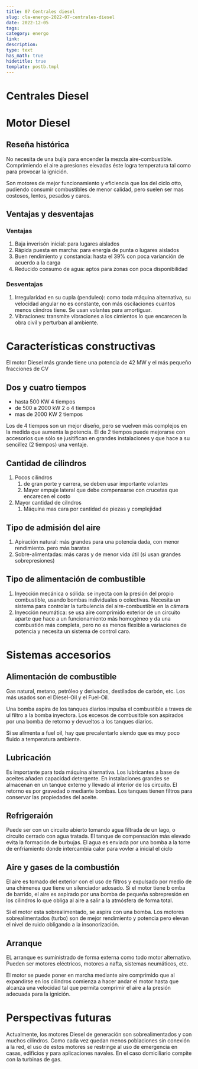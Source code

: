 ```yaml
---
title: 07 Centrales diesel
slug: cla-energo-2022-07-centrales-diesel
date: 2022-12-05
tags: 
category: energo
link: 
description: 
type: text
has_math: true
hidetitle: true
template: postb.tmpl
---
```


Centrales Diesel
================

# Motor Diesel

## Reseña histórica

No necesita de una bujía para encender la mezcla aire-combustible. Comprimiendo el aire a presiones elevadas éste logra temperatura tal como para provocar la ignición.

Son motores de mejor funcionamiento y eficiencia que los del ciclo otto, pudiendo consumir combustibles de menor calidad, pero suelen ser mas costosos, lentos, pesados y caros.

## Ventajas y desventajas

### Ventajas

1. Baja inverisón inicial: para lugares aislados
2. Rápida puesta en marcha: para energía de punta o lugares aislados
3. Buen rendimiento y constancia: hasta el 39% con poca varianción de acuerdo a la carga
4. Reducido consumo de agua: aptos para zonas con poca disponibilidad

### Desventajas

1. Irregularidad en su cupla (penduleo): como toda máquina alternativa, su velocidad angular no es constante, con más oscilaciones cuantos menos ciindros tiene. Se usan volantes para amortiguar.
2. Vibraciones: transmite vibraciones a los cimientos lo que encarecen la obra civil y perturban al ambiente.

# Características constructivas

El motor Diesel más grande tiene una potencia de 42 MW y el más pequeño fracciones de CV

## Dos y cuatro tiempos

- hasta 500 KW 4 tiempos
- de 500 a 2000 kW 2 o 4 tiempos
- mas de 2000 KW 2 tiempos

Los de 4 tiempos son un mejor diseño, pero se vuelven más complejos en la medida que aumenta la potencia. El de 2 tiempos puede mejorarse con accesorios que sólo se jusitifican en grandes instalaciones y que hace a su sencillez (2 tiempos) una ventaje.

## Cantidad de cilindros

1. Pocos cilindros
    1. de gran porte  y carrera, se deben usar importante volantes
    2. Mayor empuje lateral que debe compensarse con crucetas que encarecen el costo
2. Mayor cantidad de cilndros
    1. Máquina mas cara por cantidad de piezas y complejidad

## Tipo de admisión del aire

1. Apiración natural: más grandes para una potencia dada, con menor rendimiento. pero más baratas
2. Sobre-alimentadas: más caras y de menor vida útil (si usan grandes sobrepresiones)


## Tipo de alimentación de combustible

1. Inyección mecánica o sólida: se inyecta con la presión del propio combustible, usando bombas individuales o colectivas. Necesita un sistema para controlar la turbulencia del aire-combustible en la cámara
2. Inyección neumática: se usa aire comprimido exterior de un circuito aparte que hace a un funcionamiento más homogéneo y da una combustión más completa, pero no es menos flexible a variaciones de potencia y necesita un sistema de control caro.

# Sistemas accesorios

## Alimentación de combustible

Gas natural, metano, petróleo y derivados, destilados de carbón, etc. Los más usados son el Diesel-Oil y el Fuel-Oil.

Una bomba aspira de los tanques diarios impulsa el combustible a traves de ul filtro a la bomba inyectora. Los excesos de combusitble son aspirados por una bomba de retorno y devueltos a los tanques diarios.

Si se alimenta a fuel oil, hay que precalentarlo siendo que es muy poco fluido a temperatura ambiente.

## Lubricación

Es importante para toda máquina alternativa. Los lubricantes a base de aceites añaden capacidad detergente. En instalaciones grandes se almacenan en un tanque externo y llevado al interior de los circuito. El retorno es por gravedad o mediante bombas. Los tanques tienen filtros para conservar las propiedades del aceite.

## Refrigeraión

Puede ser con un circuito abierto tomando agua filtrada de un lago, o circuito cerrado con agua tratada. El tanque de compensación más elevado evita la formación de burbujas. El agua es enviada por una bomba a la torre de enfriamiento donde intercambia calor para vovler a inicial el ciclo

## Aire y gases de la combustión

El aire es tomado del exterior con el uso de filtros y expulsado por medio de una chimenea que tiene un silenciador adosado.
Si el motor tiene b omba de barrido, el aire es aspirado por una bomba de pequeña sobrepresión en los cilindros lo que obliga al aire a salir a la atmósfera de forma total.

Si el motor esta sobrealimentado, se aspira con una bomba. Los motores sobrealimentados (turbo) son de mejor rendimiento  y potencia pero elevan el nivel de ruido obligando a la insonorización.

## Arranque

EL arranque es suministrado de forma externa como todo motor alternativo. Pueden ser motores eléctricos, motores a nafta, sistemas neumáticos, etc.

El motor se puede poner en marcha mediante aire comprimido que al expandirse en los cilindros comienza a hacer andar el motor hasta que alcanza una velocidad tal que permita comprimir el aire a la presión adecuada para la ignición.

# Perspectivas futuras

Actualmente, los motores Diesel de generación son sobrealimentados y con muchos cilindros. Como cada vez quedan menos poblaciones sin conexión a la red, el uso de estos motores se restringe al uso de emergencia en casas, edificios y para aplicaciones navales. En el caso domiciliario compite con la turbinas de gas.